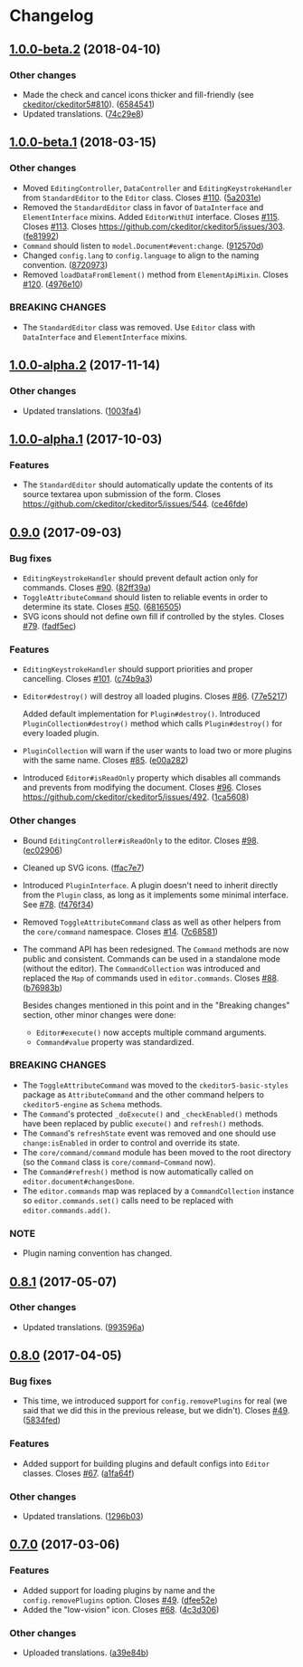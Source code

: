 Changelog
=========

## [1.0.0-beta.2](https://github.com/ckeditor/ckeditor5-core/compare/v1.0.0-beta.1...v1.0.0-beta.2) (2018-04-10)

### Other changes

* Made the check and cancel icons thicker and fill-friendly (see [ckeditor/ckeditor5#810](https://github.com/ckeditor/ckeditor5/issues/810)). ([6584541](https://github.com/ckeditor/ckeditor5-core/commit/6584541))
* Updated translations. ([74c29e8](https://github.com/ckeditor/ckeditor5-core/commit/74c29e8))


## [1.0.0-beta.1](https://github.com/ckeditor/ckeditor5-core/compare/v1.0.0-alpha.2...v1.0.0-beta.1) (2018-03-15)

### Other changes

* Moved `EditingController`, `DataController` and `EditingKeystrokeHandler` from `StandardEditor` to the `Editor` class. Closes [#110](https://github.com/ckeditor/ckeditor5-core/issues/110). ([5a2031e](https://github.com/ckeditor/ckeditor5-core/commit/5a2031e))
* Removed the `StandardEditor` class in favor of `DataInterface` and `ElementInterface` mixins. Added `EditorWithUI` interface. Closes [#115](https://github.com/ckeditor/ckeditor5-core/issues/115). Closes [#113](https://github.com/ckeditor/ckeditor5-core/issues/113). Closes https://github.com/ckeditor/ckeditor5/issues/303. ([fe81992](https://github.com/ckeditor/ckeditor5-core/commit/fe81992))
* `Command` should listen to `model.Document#event:change`. ([912570d](https://github.com/ckeditor/ckeditor5-core/commit/912570d))
* Changed `config.lang` to `config.language` to align to the naming convention. ([8720973](https://github.com/ckeditor/ckeditor5-core/commit/8720973))
* Removed `loadDataFromElement()` method from `ElementApiMixin`. Closes [#120](https://github.com/ckeditor/ckeditor5-core/issues/120). ([4976e10](https://github.com/ckeditor/ckeditor5-core/commit/4976e10))

### BREAKING CHANGES

* The `StandardEditor` class was removed. Use `Editor` class with `DataInterface` and `ElementInterface` mixins.


## [1.0.0-alpha.2](https://github.com/ckeditor/ckeditor5-core/compare/v1.0.0-alpha.1...v1.0.0-alpha.2) (2017-11-14)

### Other changes

* Updated translations. ([1003fa4](https://github.com/ckeditor/ckeditor5-core/commit/1003fa4))


## [1.0.0-alpha.1](https://github.com/ckeditor/ckeditor5-core/compare/v0.9.0...v1.0.0-alpha.1) (2017-10-03)

### Features

* The `StandardEditor` should automatically update the contents of its source textarea upon submission of the form. Closes https://github.com/ckeditor/ckeditor5/issues/544. ([ce46fde](https://github.com/ckeditor/ckeditor5-core/commit/ce46fde))


## [0.9.0](https://github.com/ckeditor/ckeditor5-core/compare/v0.8.1...v0.9.0) (2017-09-03)

### Bug fixes

* `EditingKeystrokeHandler` should prevent default action only for commands. Closes [#90](https://github.com/ckeditor/ckeditor5-core/issues/90). ([82ff39a](https://github.com/ckeditor/ckeditor5-core/commit/82ff39a))
* `ToggleAttributeCommand` should listen to reliable events in order to determine its state. Closes [#50](https://github.com/ckeditor/ckeditor5-core/issues/50). ([6816505](https://github.com/ckeditor/ckeditor5-core/commit/6816505))
* SVG icons should not define own fill if controlled by the styles. Closes [#79](https://github.com/ckeditor/ckeditor5-core/issues/79). ([fadf5ec](https://github.com/ckeditor/ckeditor5-core/commit/fadf5ec))

### Features

* `EditingKeystrokeHandler` should support priorities and proper cancelling. Closes [#101](https://github.com/ckeditor/ckeditor5-core/issues/101). ([c74b9a3](https://github.com/ckeditor/ckeditor5-core/commit/c74b9a3))
* `Editor#destroy()` will destroy all loaded plugins. Closes [#86](https://github.com/ckeditor/ckeditor5-core/issues/86). ([77e5217](https://github.com/ckeditor/ckeditor5-core/commit/77e5217))

  Added default implementation for `Plugin#destroy()`. Introduced `PluginCollection#destroy()` method which calls `Plugin#destroy()` for every loaded plugin.
* `PluginCollection` will warn if the user wants to load two or more plugins with the same name. Closes [#85](https://github.com/ckeditor/ckeditor5-core/issues/85). ([e00a282](https://github.com/ckeditor/ckeditor5-core/commit/e00a282))
* Introduced `Editor#isReadOnly` property which disables all commands and prevents from modifying the document. Closes [#96](https://github.com/ckeditor/ckeditor5-core/issues/96). Closes https://github.com/ckeditor/ckeditor5/issues/492. ([1ca5608](https://github.com/ckeditor/ckeditor5-core/commit/1ca5608))

### Other changes

* Bound `EditingController#isReadOnly` to the editor. Closes [#98](https://github.com/ckeditor/ckeditor5-core/issues/98). ([ec02906](https://github.com/ckeditor/ckeditor5-core/commit/ec02906))
* Cleaned up SVG icons. ([ffac7e7](https://github.com/ckeditor/ckeditor5-core/commit/ffac7e7))
* Introduced `PluginInterface`. A plugin doesn't need to inherit directly from the `Plugin` class, as long as it implements some minimal interface. See [#78](https://github.com/ckeditor/ckeditor5-core/issues/78). ([f476f34](https://github.com/ckeditor/ckeditor5-core/commit/f476f34))
* Removed `ToggleAttributeCommand` class as well as other helpers from the `core/command` namespace. Closes [#14](https://github.com/ckeditor/ckeditor5-core/issues/14). ([7c68581](https://github.com/ckeditor/ckeditor5-core/commit/7c68581))
* The command API has been redesigned. The `Command` methods are now public and consistent. Commands can be used in a standalone mode (without the editor). The `CommandCollection` was introduced and replaced the `Map` of commands used in `editor.commands`. Closes [#88](https://github.com/ckeditor/ckeditor5-core/issues/88). ([b76983b](https://github.com/ckeditor/ckeditor5-core/commit/b76983b))

    Besides changes mentioned in this point and in the "Breaking changes" section, other minor changes were done:

    * `Editor#execute()` now accepts multiple command arguments.
    * `Command#value` property was standardized.

### BREAKING CHANGES

* The `ToggleAttributeCommand` was moved to the `ckeditor5-basic-styles` package as `AttributeCommand` and the other command helpers to `ckeditor5-engine` as `Schema` methods.
* The `Command`'s protected `_doExecute()` and `_checkEnabled()` methods have been replaced by public `execute()` and `refresh()` methods.
* The `Command`'s `refreshState` event was removed and one should use `change:isEnabled` in order to control and override its state.
* The `core/command/command` module has been moved to the root directory (so the `Command` class is `core/command~Command` now).
* The `Command#refresh()` method is now automatically called on `editor.document#changesDone`.
* The `editor.commands` map was replaced by a `CommandCollection` instance so `editor.commands.set()` calls need to be replaced with `editor.commands.add()`.

### NOTE

* Plugin naming convention has changed.


## [0.8.1](https://github.com/ckeditor/ckeditor5-core/compare/v0.8.0...v0.8.1) (2017-05-07)

### Other changes

* Updated translations. ([993596a](https://github.com/ckeditor/ckeditor5-core/commit/993596a))


## [0.8.0](https://github.com/ckeditor/ckeditor5-core/compare/v0.7.0...v0.8.0) (2017-04-05)

### Bug fixes

* This time, we introduced support for `config.removePlugins` for real (we said that we did this in the previous release, but we didn't). Closes [#49](https://github.com/ckeditor/ckeditor5-core/issues/49). ([5834fed](https://github.com/ckeditor/ckeditor5-core/commit/5834fed))

### Features

* Added support for building plugins and default configs into `Editor` classes. Closes [#67](https://github.com/ckeditor/ckeditor5-core/issues/67). ([a1fa64f](https://github.com/ckeditor/ckeditor5-core/commit/a1fa64f))

### Other changes

* Updated translations. ([1296b03](https://github.com/ckeditor/ckeditor5-core/commit/1296b03))


## [0.7.0](https://github.com/ckeditor/ckeditor5-core/compare/v0.6.0...v0.7.0) (2017-03-06)

### Features

* Added support for loading plugins by name and the `config.removePlugins` option. Closes [#49](https://github.com/ckeditor/ckeditor5/issues/49). ([dfee52e](https://github.com/ckeditor/ckeditor5-core/commit/dfee52e))
* Added the "low-vision" icon. Closes [#68](https://github.com/ckeditor/ckeditor5/issues/68). ([4c3d306](https://github.com/ckeditor/ckeditor5-core/commit/4c3d306))

### Other changes

* Uploaded translations. ([a39e84b](https://github.com/ckeditor/ckeditor5-core/commit/a39e84b))
